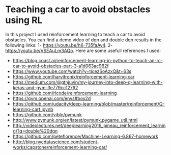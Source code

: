 # Teaching a car to avoid obstacles using RL
In this project I used reinforcement learning to teach a car to avoid obstacles. You can find a demo video of dqn and double dqn results in the following links:
  1- https://youtu.be/h6-735faAy4. 
  2- https://youtu.be/VSEAuLm3AQo.
  Here are some usefull references I used:
- https://blog.coast.ai/reinforcement-learning-in-python-to-teach-an-rc-car-to-avoid-obstacles-part-3-a1d063ac962f 
- https://www.youtube.com/watch?v=ticezSoAzxQ&t=63s 
- https://github.com/harvitronix/reinforcement-learning-car
- https://medium.com/@gtnjuvin/my-journey-into-deep-q-learning-with-keras-and-gym-3e779cc12762
- https://github.com/rlcode/reinforcement-learning
- https://gym.openai.com/envs#box2d
- https://github.com/udacity/deep-learning/blob/master/reinforcement/Q-learning-cart.ipynb
- https://github.com/viblo/pymunk
- http://www.pymunk.org/en/latest/pymunk.pygame_util.html
- http://videolectures.net/deeplearning2016_pineau_reinforcement_learning/?q=double%20dqn
- https://github.com/peteflorence/Machine-Learning-6.867-homework
- http://blog.nycdatascience.com/student-works/capstone/reinforcement-learning-car/
